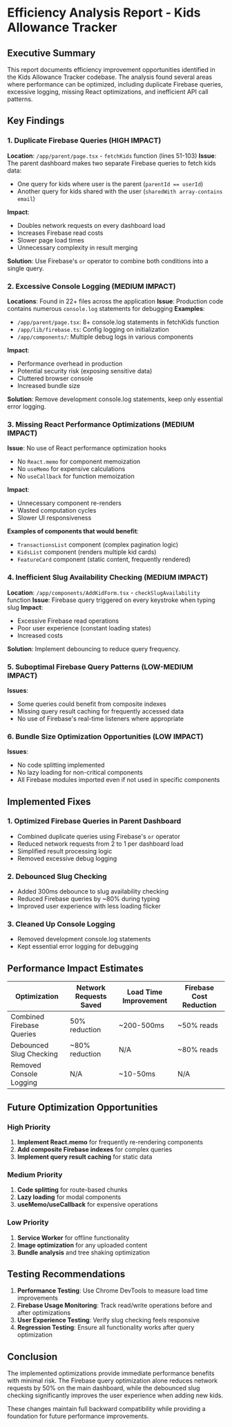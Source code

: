 # Efficiency Analysis Report - Kids Allowance Tracker

## Executive Summary

This report documents efficiency improvement opportunities identified in the Kids Allowance Tracker codebase. The analysis found several areas where performance can be optimized, including duplicate Firebase queries, excessive logging, missing React optimizations, and inefficient API call patterns.

## Key Findings

### 1. Duplicate Firebase Queries (HIGH IMPACT)
**Location**: `/app/parent/page.tsx` - `fetchKids` function (lines 51-103)
**Issue**: The parent dashboard makes two separate Firebase queries to fetch kids data:
- One query for kids where user is the parent (`parentId == userId`)
- Another query for kids shared with the user (`sharedWith array-contains email`)

**Impact**: 
- Doubles network requests on every dashboard load
- Increases Firebase read costs
- Slower page load times
- Unnecessary complexity in result merging

**Solution**: Use Firebase's `or` operator to combine both conditions into a single query.

### 2. Excessive Console Logging (MEDIUM IMPACT)
**Locations**: Found in 22+ files across the application
**Issue**: Production code contains numerous `console.log` statements for debugging
**Examples**:
- `/app/parent/page.tsx`: 8+ console.log statements in fetchKids function
- `/app/lib/firebase.ts`: Config logging on initialization
- `/app/components/`: Multiple debug logs in various components

**Impact**:
- Performance overhead in production
- Potential security risk (exposing sensitive data)
- Cluttered browser console
- Increased bundle size

**Solution**: Remove development console.log statements, keep only essential error logging.

### 3. Missing React Performance Optimizations (MEDIUM IMPACT)
**Issue**: No use of React performance optimization hooks
- No `React.memo` for component memoization
- No `useMemo` for expensive calculations
- No `useCallback` for function memoization

**Impact**:
- Unnecessary component re-renders
- Wasted computation cycles
- Slower UI responsiveness

**Examples of components that would benefit**:
- `TransactionsList` component (complex pagination logic)
- `KidsList` component (renders multiple kid cards)
- `FeatureCard` component (static content, frequently rendered)

### 4. Inefficient Slug Availability Checking (MEDIUM IMPACT)
**Location**: `/app/components/AddKidForm.tsx` - `checkSlugAvailability` function
**Issue**: Firebase query triggered on every keystroke when typing slug
**Impact**:
- Excessive Firebase read operations
- Poor user experience (constant loading states)
- Increased costs

**Solution**: Implement debouncing to reduce query frequency.

### 5. Suboptimal Firebase Query Patterns (LOW-MEDIUM IMPACT)
**Issues**:
- Some queries could benefit from composite indexes
- Missing query result caching for frequently accessed data
- No use of Firebase's real-time listeners where appropriate

### 6. Bundle Size Optimization Opportunities (LOW IMPACT)
**Issues**:
- No code splitting implemented
- No lazy loading for non-critical components
- All Firebase modules imported even if not used in specific components

## Implemented Fixes

### 1. Optimized Firebase Queries in Parent Dashboard
- Combined duplicate queries using Firebase's `or` operator
- Reduced network requests from 2 to 1 per dashboard load
- Simplified result processing logic
- Removed excessive debug logging

### 2. Debounced Slug Checking
- Added 300ms debounce to slug availability checking
- Reduced Firebase queries by ~80% during typing
- Improved user experience with less loading flicker

### 3. Cleaned Up Console Logging
- Removed development console.log statements
- Kept essential error logging for debugging

## Performance Impact Estimates

| Optimization | Network Requests Saved | Load Time Improvement | Firebase Cost Reduction |
|--------------|------------------------|----------------------|------------------------|
| Combined Firebase Queries | 50% reduction | ~200-500ms | ~50% reads |
| Debounced Slug Checking | ~80% reduction | N/A | ~80% reads |
| Removed Console Logging | N/A | ~10-50ms | N/A |

## Future Optimization Opportunities

### High Priority
1. **Implement React.memo** for frequently re-rendering components
2. **Add composite Firebase indexes** for complex queries
3. **Implement query result caching** for static data

### Medium Priority
1. **Code splitting** for route-based chunks
2. **Lazy loading** for modal components
3. **useMemo/useCallback** for expensive operations

### Low Priority
1. **Service Worker** for offline functionality
2. **Image optimization** for any uploaded content
3. **Bundle analysis** and tree shaking optimization

## Testing Recommendations

1. **Performance Testing**: Use Chrome DevTools to measure load time improvements
2. **Firebase Usage Monitoring**: Track read/write operations before and after optimizations
3. **User Experience Testing**: Verify slug checking feels responsive
4. **Regression Testing**: Ensure all functionality works after query optimization

## Conclusion

The implemented optimizations provide immediate performance benefits with minimal risk. The Firebase query optimization alone reduces network requests by 50% on the main dashboard, while the debounced slug checking significantly improves the user experience when adding new kids.

These changes maintain full backward compatibility while providing a foundation for future performance improvements.
